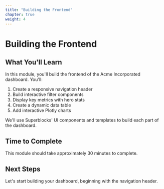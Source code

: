 ```yaml
---
title: "Building the Frontend"
chapter: true
weight: 4
---
```


# Building the Frontend

## What You'll Learn

In this module, you'll build the frontend of the Acme Incorporated dashboard. You'll:

1. Create a responsive navigation header
2. Build interactive filter components
3. Display key metrics with hero stats
4. Create a dynamic data table
5. Add interactive Plotly charts

We'll use Superblocks' UI components and templates to build each part of the dashboard.

## Time to Complete
This module should take approximately 30 minutes to complete.

## Next Steps
Let's start building your dashboard, beginning with the navigation header.
